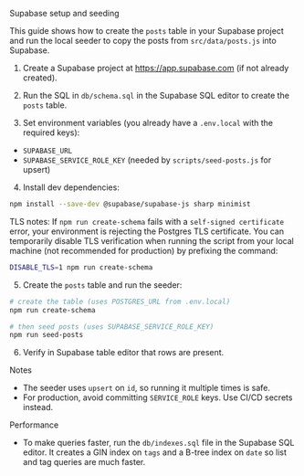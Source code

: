Supabase setup and seeding

This guide shows how to create the `posts` table in your Supabase project and run the local seeder to copy the posts from `src/data/posts.js` into Supabase.

1. Create a Supabase project at https://app.supabase.com (if not already created).

2. Run the SQL in `db/schema.sql` in the Supabase SQL editor to create the `posts` table.

3. Set environment variables (you already have a `.env.local` with the required keys):

- `SUPABASE_URL`
- `SUPABASE_SERVICE_ROLE_KEY` (needed by `scripts/seed-posts.js` for upsert)

4. Install dev dependencies:

```bash
npm install --save-dev @supabase/supabase-js sharp minimist
```

TLS notes: If `npm run create-schema` fails with a `self-signed certificate` error, your environment is rejecting the Postgres TLS certificate. You can temporarily disable TLS verification when running the script from your local machine (not recommended for production) by prefixing the command:

```bash
DISABLE_TLS=1 npm run create-schema
```

5. Create the `posts` table and run the seeder:

```bash
# create the table (uses POSTGRES_URL from .env.local)
npm run create-schema

# then seed posts (uses SUPABASE_SERVICE_ROLE_KEY)
npm run seed-posts
```

6. Verify in Supabase table editor that rows are present.

Notes

- The seeder uses `upsert` on `id`, so running it multiple times is safe.
- For production, avoid committing `SERVICE_ROLE` keys. Use CI/CD secrets instead.

Performance

- To make queries faster, run the `db/indexes.sql` file in the Supabase SQL editor. It creates a GIN index on `tags` and a B-tree index on `date` so list and tag queries are much faster.
